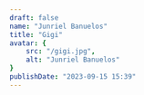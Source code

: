 ```yaml
---
draft: false
name: "Junriel Banuelos"
title: "Gigi"
avatar: {
    src: "/gigi.jpg",
    alt: "Junriel Banuelos"
}
publishDate: "2023-09-15 15:39"
---
```

